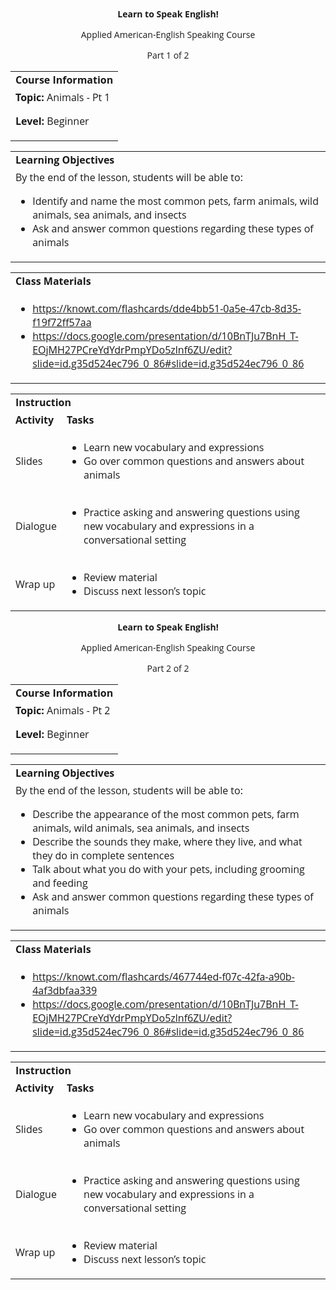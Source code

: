 
<style>
body {
  font-family: 'Open Sans', sans-serif;
}
.markdown-body table {
  display: table;
}
</style>
<p style="text-align: center">
<strong>Learn to Speak English!</strong>
</p>
<p style="text-align: center">
Applied American-English Speaking Course
</p>
<p style="text-align: center">
Part 1 of 2
</p>

<table>
  <tr>
   <td><strong>Course Information</strong>
   </td>
  </tr>
  <tr>
   <td><strong>Topic: </strong>Animals - Pt 1
<p>
<strong>Level: </strong>Beginner
   </td>
  </tr>
</table>



<table>
  <tr>
   <td><strong>Learning Objectives</strong>
   </td>
  </tr>
  <tr>
   <td>By the end of the lesson, students will be able to:
<ul>

<li>Identify and name the most common pets, farm animals, wild animals, sea animals, and insects</li>

<li>Ask and answer common questions regarding these types of animals</li>
</ul>
   </td>
  </tr>
</table>



<table>
  <tr>
   <td><strong>Class Materials</strong>
   </td>
  </tr>
  <tr>
   <td>
<ul>

<li><a href="https://knowt.com/flashcards/dde4bb51-0a5e-47cb-8d35-f19f72ff57aa">https://knowt.com/flashcards/dde4bb51-0a5e-47cb-8d35-f19f72ff57aa</a><span style="text-decoration:underline;"> </span></li>

<li><a href="https://docs.google.com/presentation/d/10BnTJu7BnH_T-EOjMH27PCreYdYdrPmpYDo5zlnf6ZU/edit?slide=id.g35d524ec796_0_86#slide=id.g35d524ec796_0_86">https://docs.google.com/presentation/d/10BnTJu7BnH_T-EOjMH27PCreYdYdrPmpYDo5zlnf6ZU/edit?slide=id.g35d524ec796_0_86#slide=id.g35d524ec796_0_86</a><span style="text-decoration:underline;"> </span></li>
</ul>
   </td>
  </tr>
</table>



<table>
  <tr>
   <td colspan="2" ><strong>Instruction</strong>
   </td>
  </tr>
  <tr>
   <td><strong>Activity</strong>
   </td>
   <td><strong>Tasks</strong>
   </td>
  </tr>
  <tr>
   <td>Slides
   </td>
   <td>
<ul>

<li>Learn new vocabulary and expressions</li>

<li>Go over common questions and answers about animals</li>
</ul>
   </td>
  </tr>
  <tr>
   <td>Dialogue
   </td>
   <td>
<ul>

<li>Practice asking and answering questions using new vocabulary and expressions in a conversational setting</li>
</ul>
   </td>
  </tr>
  <tr>
   <td>Wrap up
   </td>
   <td>
<ul>

<li>Review material</li>

<li>Discuss next lesson’s topic</li>
</ul>
   </td>
  </tr>
</table>


<p>

</p>
<p style="text-align: center">
<strong>Learn to Speak English!</strong>
</p>
<p style="text-align: center">
Applied American-English Speaking Course
</p>
<p style="text-align: center">
Part 2 of 2
</p>

<table>
  <tr>
   <td><strong>Course Information</strong>
   </td>
  </tr>
  <tr>
   <td><strong>Topic: </strong>Animals - Pt 2
<p>
<strong>Level: </strong>Beginner
   </td>
  </tr>
</table>



<table>
  <tr>
   <td><strong>Learning Objectives</strong>
   </td>
  </tr>
  <tr>
   <td>By the end of the lesson, students will be able to:
<ul>

<li>Describe the appearance of the most common pets, farm animals, wild animals, sea animals, and insects</li>

<li>Describe the sounds they make, where they live, and what they do in complete sentences</li>

<li>Talk about what you do with your pets, including grooming and feeding</li>

<li>Ask and answer common questions regarding these types of animals</li>
</ul>
   </td>
  </tr>
</table>



<table>
  <tr>
   <td><strong>Class Materials</strong>
   </td>
  </tr>
  <tr>
   <td>
<ul>

<li><a href="https://knowt.com/flashcards/467744ed-f07c-42fa-a90b-4af3dbfaa339">https://knowt.com/flashcards/467744ed-f07c-42fa-a90b-4af3dbfaa339</a><span style="text-decoration:underline;"> </span></li>

<li><a href="https://docs.google.com/presentation/d/10BnTJu7BnH_T-EOjMH27PCreYdYdrPmpYDo5zlnf6ZU/edit?slide=id.g35d524ec796_0_86#slide=id.g35d524ec796_0_86">https://docs.google.com/presentation/d/10BnTJu7BnH_T-EOjMH27PCreYdYdrPmpYDo5zlnf6ZU/edit?slide=id.g35d524ec796_0_86#slide=id.g35d524ec796_0_86</a><span style="text-decoration:underline;"> </span></li>
</ul>
   </td>
  </tr>
</table>



<table>
  <tr>
   <td colspan="2" ><strong>Instruction</strong>
   </td>
  </tr>
  <tr>
   <td><strong>Activity</strong>
   </td>
   <td><strong>Tasks</strong>
   </td>
  </tr>
  <tr>
   <td>Slides
   </td>
   <td>
<ul>

<li>Learn new vocabulary and expressions</li>

<li>Go over common questions and answers about animals</li>
</ul>
   </td>
  </tr>
  <tr>
   <td>Dialogue
   </td>
   <td>
<ul>

<li>Practice asking and answering questions using new vocabulary and expressions in a conversational setting</li>
</ul>
   </td>
  </tr>
  <tr>
   <td>Wrap up
   </td>
   <td>
<ul>

<li>Review material</li>

<li>Discuss next lesson’s topic</li>
</ul>
   </td>
  </tr>
</table>

